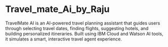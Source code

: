 # Travel_mate_Ai_by_Raju
TravelMate AI is an AI-powered travel planning assistant that guides users through selecting travel dates, finding flights, suggesting hotels, and building personalized itineraries. Built using IBM Cloud and Watson AI tools, it simulates a smart, interactive travel agent experience.
